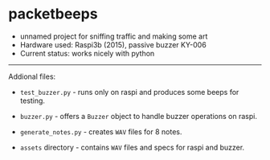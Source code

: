 # packetbeeps
- unnamed project for sniffing traffic and making some art
- Hardware used: Raspi3b (2015), passive buzzer  KY-006
- Current status: works nicely with python

---

Addional files:
- `test_buzzer.py` - runs only on raspi and produces some beeps for testing.
- `buzzer.py` - offers a `Buzzer` object to handle buzzer operations on raspi.
- `generate_notes.py` - creates `WAV` files for 8 notes.

- `assets` directory - contains `WAV` files and specs for raspi and buzzer.
